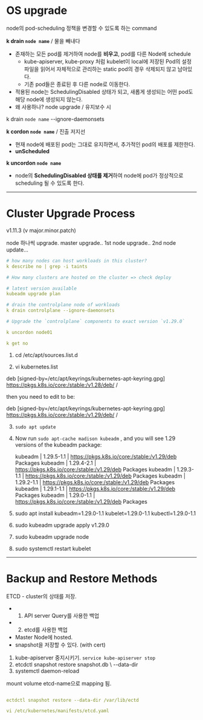 # OS upgrade

node의 pod-scheduling 정책을 변경할 수 있도록 하는 command

**k drain `node name`**
/ 물을 빼내다
- 존재하는 모든 pod를 제거하여 node를 **비우고**, pod를 다른 Node에 schedule
	- kube-apiserver, kube-proxy 처럼 kubelet이 local에 저장된 Pod의 설정 파일을 읽어서 자체적으로 관리하는 static pod의 경우 삭제되지 않고 남아있다.
	- 기존 pod들은 종료된 후 다른 node로 이동한다.
- 적용된 node는 SchedulingDisabled 상태가 되고, 새롭게 생성되는 어떤 pod도 해당 node에 생성되지 않는다.
- 왜 사용하나? node upgrade / 유지보수 시

k drain `node name` --ignore-daemonsets

**k cordon `node name`**
/ 진출 저지선
- 현재 node에 배포된 pod는 그대로 유지하면서, 추가적인 pod의 배포를 제한한다.
- **unScheduled**


**k uncordon `node name`**
- node의 **SchedulingDisabled 상태를 제거**하여 node에 pod가 정상적으로 scheduling 될 수 있도록 한다.


---
# Cluster Upgrade Process

v1.11.3
(v major.minor.patch)

node 하나씩 upgrade.
master upgrade.. 1st node upgrade.. 2nd node update...

```yaml
# how many nodes can host workloads in this cluster?
k describe no | grep -i taints

# How many clusters are hosted on the cluster => check deploy

# latest version available
kubeadm upgrade plan

# drain the controlplane node of workloads
k drain controlplane --ignore-daemonsets

# Upgrade the `controlplane` components to exact version `v1.29.0`

k uncordon node01

k get no

```
1. cd /etc/apt/sources.list.d

2. vi kubernetes.list

deb [signed-by=/etc/apt/keyrings/kubernetes-apt-keyring.gpg] https://pkgs.k8s.io/core:/stable:/v1.28/deb/ /

then you need to edit to be:
  
deb [signed-by=/etc/apt/keyrings/kubernetes-apt-keyring.gpg] https://pkgs.k8s.io/core:/stable:/v1.29/deb/ /

3. `sudo apt update`

4. Now run `sudo apt-cache madison kubeadm` , and you will see 1.29 versions of the kubeadm package:  

   kubeadm | 1.29.5-1.1 | https://pkgs.k8s.io/core:/stable:/v1.29/deb  Packages
   kubeadm | 1.29.4-2.1 | https://pkgs.k8s.io/core:/stable:/v1.29/deb  Packages
   kubeadm | 1.29.3-1.1 | https://pkgs.k8s.io/core:/stable:/v1.29/deb  Packages
   kubeadm | 1.29.2-1.1 | https://pkgs.k8s.io/core:/stable:/v1.29/deb  Packages
   kubeadm | 1.29.1-1.1 | https://pkgs.k8s.io/core:/stable:/v1.29/deb  Packages
   kubeadm | 1.29.0-1.1 | https://pkgs.k8s.io/core:/stable:/v1.29/deb  Packages

5. sudo apt install kubeadm=1.29.0-1.1 kubelet=1.29.0-1.1 kubectl=1.29.0-1.1
6. sudo kubeadm upgrade apply v1.29.0 
7. sudo kubeadm upgrade node 
8. sudo systemctl restart kubelet


---
# Backup and Restore Methods

ETCD - cluster의 상태를 저장.
- 1) API server Query를 사용한 백업
- 2) etcd를 사용한 백업
- Master Node에 hosted.
- snapshot을 저장할 수 있다. (with cert)

1. kube-apiserver 중지시키기. `service kube-apiserver stop`
2. etcdctl snapshot restore snapshot.db \ --data-dir 
3. systemctl daemon-reload

mount volume
etcd-name으로 mapping 됨.
```yaml

ectdctl snapshot restore --data-dir /var/lib/ectd

vi /etc/kubernetes/manifests/etcd.yaml 

```